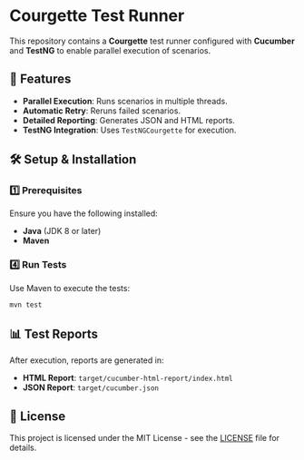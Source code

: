 # Courgette Test Runner    

This repository contains a **Courgette** test runner configured with **Cucumber** and **TestNG** to enable parallel execution of scenarios. 

## 🚀 Features 
- **Parallel Execution**: Runs scenarios in multiple threads.
- **Automatic Retry**: Reruns failed scenarios. 
- **Detailed Reporting**: Generates JSON and HTML reports. 
- **TestNG Integration**: Uses `TestNGCourgette` for execution.
 
## 🛠️ Setup & Installation 
   
### 1️⃣ Prerequisites
Ensure you have the following installed: 
- **Java** (JDK 8 or later)  
- **Maven**  
 

### 4️⃣ Run Tests  
Use Maven to execute the tests:

```sh
mvn test
```

## 📊 Test Reports
After execution, reports are generated in:
- **HTML Report**: `target/cucumber-html-report/index.html`
- **JSON Report**: `target/cucumber.json`

## 📜 License
This project is licensed under the MIT License - see the [LICENSE](LICENSE) file for details.

